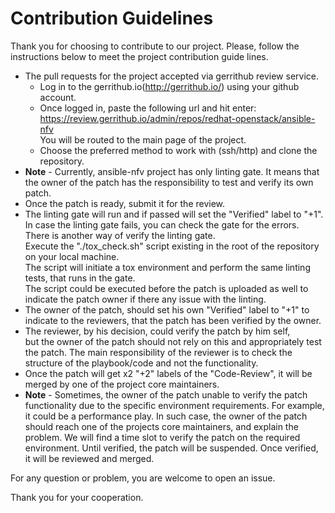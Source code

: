 # Contribution Guidelines

Thank you for choosing to contribute to our project.
Please, follow the instructions below to meet the project contribution guide lines.

- The pull requests for the project accepted via gerrithub review service.
    - Log in to the gerrithub.io(http://gerrithub.io/) using your github account.
    - Once logged in, paste the following url and hit enter:  
      https://review.gerrithub.io/admin/repos/redhat-openstack/ansible-nfv  
      You will be routed to the main page of the project.
    - Choose the preferred method to work with (ssh/http) and clone the repository.
- **Note** - Currently, ansible-nfv project has only linting gate.
  It means that the owner of the patch has the responsibility to test and verify its own patch.
- Once the patch is ready, submit it for the review.
- The linting gate will run and if passed will set the "Verified" label to "+1".  
  In case the linting gate fails, you can check the gate for the errors.  
  There is another way of verify the linting gate.  
  Execute the "./tox_check.sh" script existing in the root of the repository on your local machine.  
  The script will initiate a tox environment and perform the same linting tests, that runs in the gate.  
  The script could be executed before the patch is uploaded as well to indicate the patch owner if there any issue with the linting.
- The owner of the patch, should set his own "Verified" label to "+1" to indicate to the reviewers, that the patch has been verified by the owner.
- The reviewer, by his decision, could verify the patch by him self,  
  but the owner of the patch should not rely on this and appropriately test the patch.
  The main responsibility of the reviewer is to check the structure of the playbook/code and not the functionality.
- Once the patch will get x2 "+2" labels of the "Code-Review", it will be merged by one of the project core maintainers.
- **Note** - Sometimes, the owner of the patch unable to verify the patch functionality due to the specific environment requirements.
  For example, it could be a performance play.
  In such case, the owner of the patch should reach one of the projects core maintainers, and explain the problem.
  We will find a time slot to verify the patch on the required environment.
  Until verified, the patch will be suspended.
  Once verified, it will be reviewed and merged.

For any question or problem, you are welcome to open an issue.

Thank you for your cooperation.
